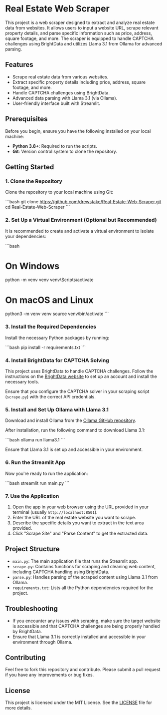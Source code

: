 # Real Estate Web Scraper

This project is a web scraper designed to extract and analyze real estate data from websites. It allows users to input a website URL, scrape relevant property details, and parse specific information such as price, address, square footage, and more. The scraper is equipped to handle CAPTCHA challenges using BrightData and utilizes Llama 3.1 from Ollama for advanced parsing.

## Features

- Scrape real estate data from various websites.
- Extract specific property details including price, address, square footage, and more.
- Handle CAPTCHA challenges using BrightData.
- Advanced data parsing with Llama 3.1 (via Ollama).
- User-friendly interface built with Streamlit.

## Prerequisites

Before you begin, ensure you have the following installed on your local machine:

- **Python 3.8+**: Required to run the scripts.
- **Git**: Version control system to clone the repository.

## Getting Started

### 1. Clone the Repository

Clone the repository to your local machine using Git:

\```bash
git clone https://github.com/drewstake/Real-Estate-Web-Scraper.git
cd Real-Estate-Web-Scraper
\```

### 2. Set Up a Virtual Environment (Optional but Recommended)

It is recommended to create and activate a virtual environment to isolate your dependencies:

\```bash
# On Windows
python -m venv venv
venv\Scripts\activate

# On macOS and Linux
python3 -m venv venv
source venv/bin/activate
\```

### 3. Install the Required Dependencies

Install the necessary Python packages by running:

\```bash
pip install -r requirements.txt
\```

### 4. Install BrightData for CAPTCHA Solving

This project uses BrightData to handle CAPTCHA challenges. Follow the instructions on the [BrightData website](https://brightdata.com/) to set up an account and install the necessary tools.

Ensure that you configure the CAPTCHA solver in your scraping script (`scrape.py`) with the correct API credentials.

### 5. Install and Set Up Ollama with Llama 3.1

Download and install Ollama from the [Ollama GitHub repository](https://github.com/ollama/ollama).

After installation, run the following command to download Llama 3.1:

\```bash
ollama run llama3.1
\```

Ensure that Llama 3.1 is set up and accessible in your environment.

### 6. Run the Streamlit App

Now you're ready to run the application:

\```bash
streamlit run main.py
\```

### 7. Use the Application

1. Open the app in your web browser using the URL provided in your terminal (usually `http://localhost:8501`).
2. Enter the URL of the real estate website you want to scrape.
3. Describe the specific details you want to extract in the text area provided.
4. Click "Scrape Site" and "Parse Content" to get the extracted data.

## Project Structure

- `main.py`: The main application file that runs the Streamlit app.
- `scrape.py`: Contains functions for scraping and cleaning web content, including CAPTCHA handling using BrightData.
- `parse.py`: Handles parsing of the scraped content using Llama 3.1 from Ollama.
- `requirements.txt`: Lists all the Python dependencies required for the project.

## Troubleshooting

- If you encounter any issues with scraping, make sure the target website is accessible and that CAPTCHA challenges are being properly handled by BrightData.
- Ensure that Llama 3.1 is correctly installed and accessible in your environment through Ollama.

## Contributing

Feel free to fork this repository and contribute. Please submit a pull request if you have any improvements or bug fixes.

## License

This project is licensed under the MIT License. See the [LICENSE](LICENSE) file for more details.
